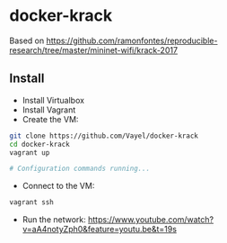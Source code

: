 # docker-krack

Based on https://github.com/ramonfontes/reproducible-research/tree/master/mininet-wifi/krack-2017

## Install

* Install Virtualbox
* Install Vagrant
* Create the VM:

```bash
git clone https://github.com/Vayel/docker-krack
cd docker-krack
vagrant up

# Configuration commands running...
```

* Connect to the VM:

```bash
vagrant ssh
```

* Run the network: https://www.youtube.com/watch?v=aA4notyZph0&feature=youtu.be&t=19s
